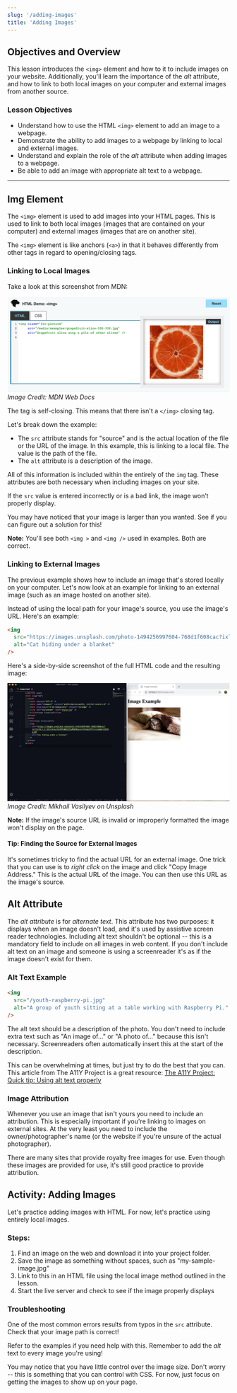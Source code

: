 ```yaml
---
slug: '/adding-images'
title: 'Adding Images'
---
```


## Objectives and Overview

This lesson introduces the `<img>` element and how to it to include images on your website. Additionally, you'll learn the importance of the _alt_ attribute, and how to link to both local images on your computer and external images from another source.

### Lesson Objectives

- Understand how to use the HTML `<img>` element to add an image to a webpage.
- Demonstrate the ability to add images to a webpage by linking to local and external images.
- Understand and explain the role of the _alt_ attribute when adding images to a webpage.
- Be able to add an image with appropriate alt text to a webpage.

---

## Img Element

The `<img>` element is used to add images into your HTML pages. This is used to link to both local images (images that are contained on your computer) and external images (images that are on another site).

The `<img>` element is like anchors (`<a>`) in that it behaves differently from other tags in regard to opening/closing tags.

### Linking to Local Images

Take a look at this screenshot from MDN:

![MDN Image Example: HTML source and resulting image of a grapefruit](../images/mdn-img-grapefruit-example.jpg)
_Image Credit: MDN Web Docs_

The tag is self-closing. This means that there isn't a `</img>` closing tag.

Let's break down the example:

- The `src` attribute stands for "source" and is the actual location of the file or the URL of the image. In this example, this is linking to a local file. The value is the path of the file.
- The `alt` attribute is a description of the image.

All of this information is included within the entirely of the `img` tag. These attributes are both necessary when including images on your site.

If the `src` value is entered incorrectly or is a bad link, the image won’t properly display.

You may have noticed that your image is larger than you wanted. See if you can figure out a solution for this!

**Note:** You'll see both `<img >` and `<img />` used in examples. Both are correct.

### Linking to External Images

The previous example shows how to include an image that's stored locally on your computer. Let's now look at an example for linking to an external image (such as an image hosted on another site).

Instead of using the local path for your image's source, you use the image's URL. Here's an example:

```html
<img
  src="https://images.unsplash.com/photo-1494256997604-768d1f608cac?ixlib=rb-1.2.1&ixid=eyJhcHBfaWQiOjEyMDd9&auto=format&fit=crop&w=2202&q=80"
  alt="Cat hiding under a blanket"
/>
```

Here's a side-by-side screenshot of the full HTML code and the resulting image:

![HTML on the left and image of cat under blanket on the right](../images/img-example-url-cat.jpg)
_Image Credit: Mikhail Vasilyev on Unsplash_

**Note:** If the image's source URL is invalid or improperly formatted the image won't display on the page.

#### Tip: Finding the Source for External Images

It's sometimes tricky to find the actual URL for an external image. One trick that you can use is to _right click_ on the image and click "Copy Image Address." This is the actual URL of the image. You can then use this URL as the image's source.

## Alt Attribute

The _alt attribute_ is for _alternate text_. This attribute has two purposes: it displays when an image doesn't load, and it's used by assistive screen reader technologies. Including alt text shouldn't be optional -- this is a mandatory field to include on all images in web content. If you don't include alt text on an image and someone is using a screenreader it's as if the image doesn't exist for them.

### Alt Text Example

```html
<img
  src="/youth-raspberry-pi.jpg"
  alt="A group of youth sitting at a table working with Raspberry Pi."
/>
```

The alt text should be a description of the photo. You don't need to include extra text such as "An image of..." or "A photo of..." because this isn't necessary. Screenreaders often automatically insert this at the start of the description.

This can be overwhelming at times, but just try to do the best that you can. This article from The A11Y Project is a great resource: [The A11Y Project: Quick tip: Using alt text properly](https://a11yproject.com/posts/alt-text/)

### Image Attribution

Whenever you use an image that isn't yours you need to include an attribution. This is especially important if you're linking to images on external sites. At the very least you need to include the owner/photographer's name (or the website if you're unsure of the actual photographer).

There are many sites that provide royalty free images for use. Even though these images are provided for use, it's still good practice to provide attribution.

## Activity: Adding Images

Let's practice adding images with HTML. For now, let's practice using entirely local images.

### Steps:

1. Find an image on the web and download it into your project folder.
2. Save the image as something without spaces, such as "my-sample-image.jpg"
3. Link to this in an HTML file using the local image method outlined in the lesson.
4. Start the live server and check to see if the image properly displays

### Troubleshooting

One of the most common errors results from typos in the `src` attribute. Check that your image path is correct!

Refer to the examples if you need help with this. Remember to add the _alt_ text to every image you're using!

You may notice that you have little control over the image size. Don't worry -- this is something that you can control with CSS. For now, just focus on getting the images to show up on your page.
